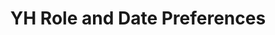 ---
title: YH Role and Date Preferences
redirect_to: https://docs.google.com/forms/d/e/1FAIpQLSfui3PHYqZFN78FQp8oZUFSZ-qMCQ4asXeZY5un39UKdlrXHQ/viewform
redirect_from: 
  - /YHRoleDatePreferences
  - /yhroledatepreferences
---